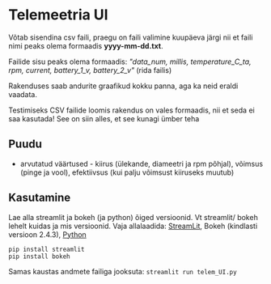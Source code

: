# Telemeetria UI

Võtab sisendina csv faili, praegu on faili valimine kuupäeva järgi nii et faili nimi peaks olema formaadis **yyyy-mm-dd.txt**. 

Failide sisu peaks olema formaadis: *"data_num, millis, temperature_C_ta, rpm, current, battery_1_v, battery_2_v"* (rida failis)

Rakenduses saab andurite graafikud kokku panna, aga ka neid eraldi vaadata.

Testimiseks CSV failide loomis rakendus on vales formaadis, nii et seda ei saa kasutada! See on siin alles, et see kunagi ümber teha 

## Puudu
- arvutatud väärtused - kiirus (ülekande, diameetri ja rpm põhjal), võimsus (pinge ja vool), efektiivsus (kui palju võimsust kiiruseks muutub)

## Kasutamine
Lae alla streamlit ja bokeh (ja python) õiged versioonid. Vt streamlit/ bokeh lehelt kuidas ja mis versioonid.
Vaja allalaadida: [StreamLit](https://docs.streamlit.io/get-started/installation), Bokeh (kindlasti versioon 2.4.3), [Python](https://www.python.org/downloads/)

```
pip install streamlit
pip install bokeh
```

Samas kaustas andmete failiga jooksuta:
```streamlit run telem_UI.py```
